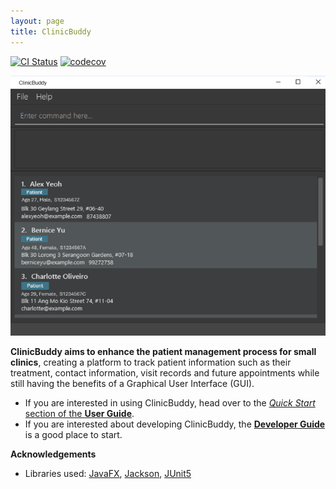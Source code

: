 ```yaml
---
layout: page
title: ClinicBuddy
---
```


[![CI Status](https://github.com/AY2425S1-CS2103T-F11-3/tp/workflows/Java%20CI/badge.svg)](https://github.com/AY2425S1-CS2103T-F11-3/tp/actions)
[![codecov](https://codecov.io/gh/se-edu/addressbook-level3/branch/master/graph/badge.svg)](https://codecov.io/gh/se-edu/addressbook-level3)

![Ui](images/Ui.png)

**ClinicBuddy aims to enhance the patient management process for small clinics**, creating a platform to track patient information such as their treatment, contact information, visit records and future appointments while still having the benefits of a Graphical User Interface (GUI).

* If you are interested in using ClinicBuddy, head over to the [_Quick Start_ section of the **User Guide**](UserGuide.html#quick-start).
* If you are interested about developing ClinicBuddy, the [**Developer Guide**](DeveloperGuide.html) is a good place to start.


**Acknowledgements**

* Libraries used: [JavaFX](https://openjfx.io/), [Jackson](https://github.com/FasterXML/jackson), [JUnit5](https://github.com/junit-team/junit5)
